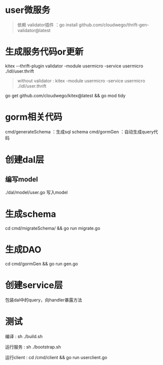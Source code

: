 # user微服务

> 依赖 validator插件 ：go install github.com/cloudwego/thrift-gen-validator@latest
# 生成服务代码or更新
kitex --thrift-plugin validator -module usermicro -service usermicro ./idl/user.thrift
> without validator : kitex -module usermicro -service usermicro ./idl/user.thrift

go get github.com/cloudwego/kitex@latest && go mod tidy

# gorm相关代码
cmd/generateSchema ：生成sql schema
cmd/gormGen ：自动生成query代码

# 创建dal层
## 编写model
./dal/model/user.go
写入model

# 生成schema
cd cmd/migrateSchema/ && go run migrate.go

# 生成DAO
cd cmd/gormGen && go run gen.go

# 创建service层
包装dal中的query，向handler暴露方法 

# 测试
编译 : sh ./build.sh

运行服务 : sh ./bootstrap.sh

运行client : cd /cmd/client && go run userclient.go